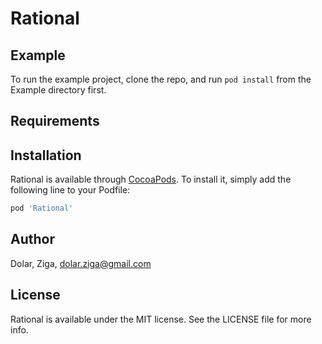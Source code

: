 # Rational

## Example

To run the example project, clone the repo, and run `pod install` from the Example directory first.

## Requirements

## Installation

Rational is available through [CocoaPods](https://cocoapods.org). To install
it, simply add the following line to your Podfile:

```ruby
pod 'Rational'
```

## Author

Dolar, Ziga, dolar.ziga@gmail.com

## License

Rational is available under the MIT license. See the LICENSE file for more info.
